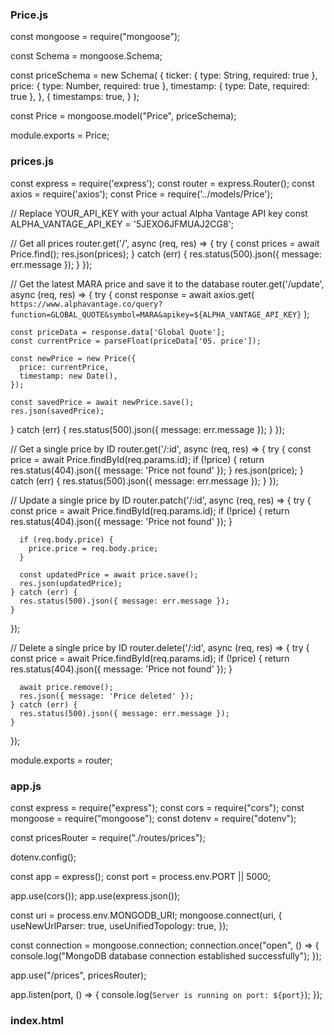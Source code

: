 
### Price.js

const mongoose = require("mongoose");

const Schema = mongoose.Schema;

const priceSchema = new Schema(
  {
    ticker: { type: String, required: true },
    price: { type: Number, required: true },
    timestamp: { type: Date, required: true },
  },
  {
    timestamps: true,
  }
);

const Price = mongoose.model("Price", priceSchema);

module.exports = Price;

### prices.js

const express = require('express');
const router = express.Router();
const axios = require('axios');
const Price = require('../models/Price');

// Replace YOUR_API_KEY with your actual Alpha Vantage API key
const ALPHA_VANTAGE_API_KEY = '5JEXO6JFMUAJ2CG8';

// Get all prices
router.get('/', async (req, res) => {
  try {
    const prices = await Price.find();
    res.json(prices);
  } catch (err) {
    res.status(500).json({ message: err.message });
  }
});

// Get the latest MARA price and save it to the database
router.get('/update', async (req, res) => {
  try {
    const response = await axios.get(
      `https://www.alphavantage.co/query?function=GLOBAL_QUOTE&symbol=MARA&apikey=${ALPHA_VANTAGE_API_KEY}`
    );

    const priceData = response.data['Global Quote'];
    const currentPrice = parseFloat(priceData['05. price']);

    const newPrice = new Price({
      price: currentPrice,
      timestamp: new Date(),
    });

    const savedPrice = await newPrice.save();
    res.json(savedPrice);
  } catch (err) {
    res.status(500).json({ message: err.message });
  }
});

// Get a single price by ID
router.get('/:id', async (req, res) => {
    try {
      const price = await Price.findById(req.params.id);
      if (!price) {
        return res.status(404).json({ message: 'Price not found' });
      }
      res.json(price);
    } catch (err) {
      res.status(500).json({ message: err.message });
    }
  });
  
  // Update a single price by ID
  router.patch('/:id', async (req, res) => {
    try {
      const price = await Price.findById(req.params.id);
      if (!price) {
        return res.status(404).json({ message: 'Price not found' });
      }
  
      if (req.body.price) {
        price.price = req.body.price;
      }
  
      const updatedPrice = await price.save();
      res.json(updatedPrice);
    } catch (err) {
      res.status(500).json({ message: err.message });
    }
  });
  
  // Delete a single price by ID
  router.delete('/:id', async (req, res) => {
    try {
      const price = await Price.findById(req.params.id);
      if (!price) {
        return res.status(404).json({ message: 'Price not found' });
      }
  
      await price.remove();
      res.json({ message: 'Price deleted' });
    } catch (err) {
      res.status(500).json({ message: err.message });
    }
  });

module.exports = router;

### app.js

const express = require("express");
const cors = require("cors");
const mongoose = require("mongoose");
const dotenv = require("dotenv");

const pricesRouter = require("./routes/prices");

dotenv.config();

const app = express();
const port = process.env.PORT || 5000;

app.use(cors());
app.use(express.json());

const uri = process.env.MONGODB_URI;
mongoose.connect(uri, {
  useNewUrlParser: true,
  useUnifiedTopology: true,
});

const connection = mongoose.connection;
connection.once("open", () => {
  console.log("MongoDB database connection established successfully");
});

app.use("/prices", pricesRouter);

app.listen(port, () => {
  console.log(`Server is running on port: ${port}`);
});

### index.html

<!DOCTYPE html>
<html lang="en">
  <head>
    <meta charset="utf-8" />
    <link rel="icon" href="%PUBLIC_URL%/favicon.ico" />
    <meta name="viewport" content="width=device-width, initial-scale=1" />
    <meta name="theme-color" content="#000000" />
    <meta
      name="description"
      content="Web site created using create-react-app"
    />
    <link rel="apple-touch-icon" href="%PUBLIC_URL%/logo192.png" />
    <!--
      manifest.json provides metadata used when your web app is installed on a
      user's mobile device or desktop. See https://developers.google.com/web/fundamentals/web-app-manifest/
    -->
    <link rel="manifest" href="%PUBLIC_URL%/manifest.json" />
    <!--
      Notice the use of %PUBLIC_URL% in the tags above.
      It will be replaced with the URL of the `public` folder during the build.
      Only files inside the `public` folder can be referenced from the HTML.

      Unlike "/favicon.ico" or "favicon.ico", "%PUBLIC_URL%/favicon.ico" will
      work correctly both with client-side routing and a non-root public URL.
      Learn how to configure a non-root public URL by running `npm run build`.
    -->
    <title>React App</title>
  </head>
  <body>
    <noscript>You need to enable JavaScript to run this app.</noscript>
    <div id="root"></div>
    <!--
      This HTML file is a template.
      If you open it directly in the browser, you will see an empty page.

      You can add webfonts, meta tags, or analytics to this file.
      The build step will place the bundled scripts into the <body> tag.

      To begin the development, run `npm start` or `yarn start`.
      To create a production bundle, use `npm run build` or `yarn build`.
    -->
  </body>
</html>

### manifest.json

{
  "short_name": "React App",
  "name": "Create React App Sample",
  "icons": [
    {
      "src": "favicon.ico",
      "sizes": "64x64 32x32 24x24 16x16",
      "type": "image/x-icon"
    },
    {
      "src": "logo192.png",
      "type": "image/png",
      "sizes": "192x192"
    },
    {
      "src": "logo512.png",
      "type": "image/png",
      "sizes": "512x512"
    }
  ],
  "start_url": ".",
  "display": "standalone",
  "theme_color": "#000000",
  "background_color": "#ffffff"
}

### package.json

{
  "name": "mara-price-checker",
  "version": "0.1.0",
  "private": true,
  "dependencies": {
    "@testing-library/jest-dom": "^5.16.5",
    "@testing-library/react": "^13.4.0",
    "@testing-library/user-event": "^13.5.0",
    "axios": "^1.3.6",
    "cors": "^2.8.5",
    "dotenv": "^16.0.3",
    "express": "^4.18.2",
    "mongoose": "^7.0.5",
    "react": "^18.2.0",
    "react-dom": "^18.2.0",
    "react-scripts": "5.0.1",
    "web-vitals": "^2.1.4"
  },
  "scripts": {
    "start": "concurrently \"npm run start-frontend\" \"npm run start-backend\"",
    "start-frontend": "react-scripts start",
    "start-backend": "node backend/app.js",
    "build": "react-scripts build",
    "test": "react-scripts test",
    "eject": "react-scripts eject"
  },
  "eslintConfig": {
    "extends": [
      "react-app",
      "react-app/jest"
    ]
  },
  "browserslist": {
    "production": [
      ">0.2%",
      "not dead",
      "not op_mini all"
    ],
    "development": [
      "last 1 chrome version",
      "last 1 firefox version",
      "last 1 safari version"
    ]
  },
  "devDependencies": {
    "concurrently": "^8.0.1"
  }
}

### reportWebVitals.js

const reportWebVitals = onPerfEntry => {
  if (onPerfEntry && onPerfEntry instanceof Function) {
    import('web-vitals').then(({ getCLS, getFID, getFCP, getLCP, getTTFB }) => {
      getCLS(onPerfEntry);
      getFID(onPerfEntry);
      getFCP(onPerfEntry);
      getLCP(onPerfEntry);
      getTTFB(onPerfEntry);
    });
  }
};

export default reportWebVitals;

### index.js

import React from 'react';
import ReactDOM from 'react-dom/client';
import './index.css';
import App from './App';
import reportWebVitals from './reportWebVitals';

const root = ReactDOM.createRoot(document.getElementById('root'));
root.render(
  <React.StrictMode>
    <App />
  </React.StrictMode>
);

// If you want to start measuring performance in your app, pass a function
// to log results (for example: reportWebVitals(console.log))
// or send to an analytics endpoint. Learn more: https://bit.ly/CRA-vitals
reportWebVitals();

### PriceTable.js

// PriceTable.js
import React, { useState, useEffect } from "react";
import axios from "axios";
import EditPriceModal from "./EditPriceModal";

const PriceTable = () => {
  const [prices, setPrices] = useState([]);
  const [selectedPrice, setSelectedPrice] = useState(null);

  useEffect(() => {
    fetchData();
  }, []);

  const fetchData = async () => {
    try {
      const { data } = await axios.get("/prices");
      setPrices(data);
    } catch (error) {
      console.error("Error fetching prices:", error);
    }
  };

  const handleUpdate = () => {
    setSelectedPrice(null);
    fetchData();
  };

  const handleDelete = () => {
    setSelectedPrice(null);
    fetchData();
  };

  return (
    <div>
      <h2>Price Table</h2>
      <table>
        <thead>
          <tr>
            <th>Ticker</th>
            <th>Price</th>
            <th>Timestamp</th>
            <th>Actions</th>
          </tr>
        </thead>
        <tbody>
          {prices.map((price) => (
            <tr key={price._id}>
              <td>{price.ticker}</td>
              <td>{price.price}</td>
              <td>{new Date(price.timestamp).toLocaleString()}</td>
              <td>
                <button onClick={() => setSelectedPrice(price)}>
                  Edit
                </button>
              </td>
            </tr>
          ))}
        </tbody>
      </table>
      {selectedPrice && (
        <EditPriceModal
          price={selectedPrice}
          onUpdate={handleUpdate}
          onDelete={handleDelete}
        />
      )}
    </div>
  );
};

export default PriceTable;

### EditPriceModal.js

import React, { useState } from "react";
import axios from "axios";

const EditPriceModal = ({ price, onUpdate, onDelete }) => {
  const [newPrice, setNewPrice] = useState(price.price);

  const handleSubmit = async (e) => {
    e.preventDefault();
    try {
      await axios.patch(`/prices/${price._id}`, { price: newPrice });
      onUpdate();
    } catch (error) {
      console.error("Error updating price:", error);
    }
  };

  const handleDelete = async () => {
    try {
      await axios.delete(`/prices/${price._id}`);
      onDelete();
    } catch (error) {
      console.error("Error deleting price:", error);
    }
  };

  return (
    <div>
      <h2>Edit Price</h2>
      <form onSubmit={handleSubmit}>
        <label>
          New Price:
          <input
            type="number"
            value={newPrice}
            onChange={(e) => setNewPrice(e.target.value)}
          />
        </label>
        <button type="submit">Update</button>
        <button type="button" onClick={handleDelete}>
          Delete
        </button>
      </form>
    </div>
  );
};

export default EditPriceModal;

### App.test.js

import { render, screen } from '@testing-library/react';
import App from './App';

test('renders learn react link', () => {
  render(<App />);
  const linkElement = screen.getByText(/learn react/i);
  expect(linkElement).toBeInTheDocument();
});

### setupTests.js

// jest-dom adds custom jest matchers for asserting on DOM nodes.
// allows you to do things like:
// expect(element).toHaveTextContent(/react/i)
// learn more: https://github.com/testing-library/jest-dom
import '@testing-library/jest-dom';

### App.js

import "./App.css";
import PriceTable from "./components/PriceTable";

function App() {
  return (
    <div className="App">
      <header className="App-header">
        <h1>MARA Price Checker</h1>
</header>
<main>
<PriceTable />
</main>
</div>
);
}

export default App;
